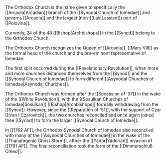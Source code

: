 The Orthodox Church is the name given to specifically the [[Arcadia|Arcadian]] branch of the [[Synodal Church of Iomedae]] and governs [[Arcadia]] and the largest (non-[[Las|Lassian]]) part of [[Polovina]]. 

Currently, 24 of the 48 [[Bishop|Archbishops]] in the [[Synod]] belong to the Orthodox Church.

The Orthodox Church recognizes the Queen of [[Arcadia]], [[Mary VIII]] as the formal head of the church and the pre-eminent representative of Iomedae.

The first split occurred during the [[Revelationary Revolution]], when more and more churches distanced themselves from the [[Synod]] and the [[Synodal Church of Iomedae]] to form different [[Asynodal Churches of Iomedae|Asynodal Churches]].

The Orthodox Church was formed after the [[Secession of '37]] in the wake of the [[White Revolution]], with the [[Sosulkan Churches of Iomedae|Sosulkan]] [[Bishop|Archbishops]] formally withdrawing from the [[Synod]]. However, since the [[Reparation of '51]], with the support of Czar [[Ivan I Czarovitch]], the two churches reconciled and once again joined thee [[Synod]] to form the larger [[Synodal Church of Iomedae]].

In [[1762 AF]], the Orthodox Synodal Church of Iomedae also reconciled with many of the [[Asynodal Churches of Iomedae]] in the wake of the [[Thanatogenic Ghost Storm]], afther the [[Yádor|Yádorian]] invasion of [[1761 AF]]. The final reconciliation took the form of the [[Dimmerschluß Creed]].